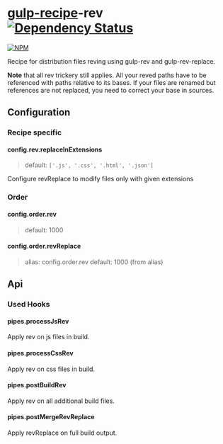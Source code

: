 # [gulp-recipe](https://github.com/PGSSoft/gulp-recipe-loader)-rev [![Dependency Status][depstat-image]][depstat-url]
[![NPM][npm-image]][npm-url]

Recipe for distribution files reving using gulp-rev and gulp-rev-replace.

**Note** that all rev trickery still applies. All your reved paths have to be referenced with paths relative to its bases.
If your files are renamed but references are not replaced, you need to correct your base in sources.

## Configuration
### Recipe specific
#### config.rev.replaceInExtensions
> default: `['.js', '.css', '.html', '.json']`

Configure revReplace to modify files only with given extensions

### Order
#### config.order.rev
> default: 1000

#### config.order.revReplace
> alias: config.order.rev
> default: 1000 (from alias)

## Api
### Used Hooks
#### pipes.processJsRev

Apply rev on js files in build.

#### pipes.processCssRev

Apply rev on css files in build.

#### pipes.postBuildRev

Apply rev on all additional build files.

#### pipes.postMergeRevReplace

Apply revReplace on full build output.

[npm-url]: https://npmjs.org/package/gulp-recipe-rev
[npm-image]: https://nodei.co/npm/gulp-recipe-rev.png?downloads=true
[depstat-url]: https://david-dm.org/PGSSoft/gulp-recipe-rev
[depstat-image]: https://img.shields.io/david/PGSSoft/gulp-recipe-rev.svg?style=flat